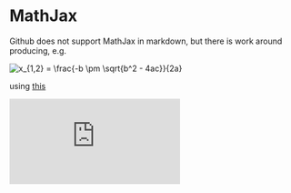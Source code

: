 # MathJax

Github does not support MathJax in markdown, but there is work around producing, e.g.
 
![x_{1,2} = \frac{-b \pm \sqrt{b^2 - 4ac}}{2a}](https://render.githubusercontent.com/render/math?math=x_%7B1%2C2%7D%20%3D%20%5Cfrac%7B-b%20%5Cpm%20%5Csqrt%7Bb%5E2%20-%204ac%7D%7D%7B2a%7D)

using [this](https://alexanderrodin.com/github-latex-markdown/)

![\Large x=\frac{-b\pm\sqrt{b^2-4ac}}{2a}](https://latex.codecogs.com/svg.latex?x%3D%5Cfrac%7B-b%5Cpm%5Csqrt%7Bb%5E2-4ac%7D%7D%7B2a%7D)

